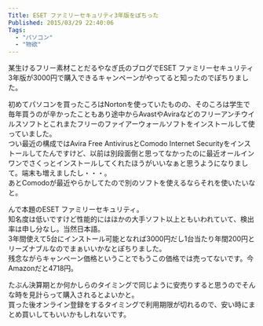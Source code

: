 ```yaml
---
Title: ESET ファミリーセキュリティ3年版をぽちった
Published: 2015/03/29 22:40:06
Tags:
  - "パソコン"
  - "物欲"
---
```

<?# OEmbed "http://daruyanagi.jp/entry/2015/03/29/003852" /?>

某生けるフリー素材ことだるやなぎ氏のブログでESET ファミリーセキュリティ3年版が3000円で購入できるキャンペーンがやってると知ったのでぽちりました。  

初めてパソコンを買ったころはNortonを使っていたものの、そのころは学生で毎年買うのが辛かったこともあり途中からAvastやAviraなどのフリーアンチウイルスソフトとこれまたフリーのファイアーウォールソフトをインストールして使っていました。  
つい最近の構成ではAvira Free AntivirusとComodo Internet Securityをインストールしてたんですけど、以前は別段面倒と思ってなかったのに最近オールインワンでさくっとインストールしてくれたほうがいいなぁと思うようになりまして。端末も増えましたし・・・。  
あとComodoが最近やらかしてたので別のソフトを使えるならそれを使いたいなと。  

んで本題のESET ファミリーセキュリティ。  
知名度は低いですけど性能的にはほかの大手ソフト以上ともいわれていて、検出率は申し分なし。当然日本語。  
3年間使えて5台にインストール可能となれば3000円だし1台当たり年間200円とリーズナブルなのでまぁいいかなとぽちりました。  
残念ながらキャンペーン価格ということでもうこの価格では売ってないです。今Amazonだと4718円。  
<?# AmazonAffiliate B00H6Y6OO4 /?>

たぶん決算期とか何かしらのタイミングで同じように安売りすると思うのでそんな時を見計らって購入されるとよいかと。  
買った後オンライン登録をするタイミングで利用期限が切れるので、安い時にまとめ買いしてもいいかもしれないです。